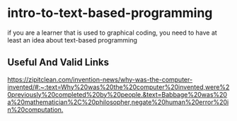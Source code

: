 # intro-to-text-based-programming
if you are a learner that is used to graphical coding, you need to have at least an idea about text-based programming

## Useful And Valid Links

<https://zipitclean.com/invention-news/why-was-the-computer-invented/#:~:text=Why%20was%20the%20computer%20invented,were%20previously%20completed%20by%20people.&text=Babbage%20was%20a%20mathematician%2C%20philosopher,negate%20human%20error%20in%20computation.>
